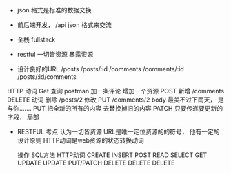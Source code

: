 - json 格式是标准的数据交换
- 前后端开发， /api json 格式来交流
- 全栈  fullstack

- restful 一切皆资源
暴露资源 

- 设计良好的URL
    /posts
    /posts/:id
    /comments
    /comments/:id
    /posts/:id/comments

HTTP 动词
Get  查询 
postman 加一条评论  增加一个资源
POST 新增  /comments
DELETE 动词 删除 /posts/2
修改 PUT
/comments/2 body 最美不过下雨天， 是与你.......
PUT 把全新的所有的内容  去替换掉旧的内容
PATCH 只要传递要更新的字段， 局部

- RESTFUL 考点
    认为一切皆资源  URL是唯一定位资源的的符号， 他有一定的设计原则
    HTTP动词是web资源的状态转换动词

    操作        SQL方法    HTTP动词
    CREATE      INSERT    POST
    READ        SELECT    GET
    UPDATE      UPDATE    PUT/PATCH
    DELETE      DELETE    DELETE